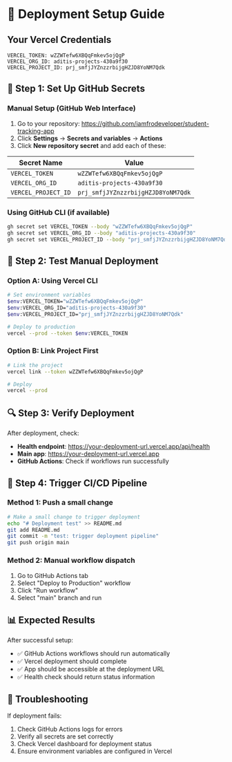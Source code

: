 # 🚀 Deployment Setup Guide

## Your Vercel Credentials
```
VERCEL_TOKEN: wZZWTefw6XBQqFmkev5ojQgP
VERCEL_ORG_ID: aditis-projects-430a9f30
VERCEL_PROJECT_ID: prj_smfjJYZnzzrbijgHZJD8YoNM7Qdk
```

## 🔐 Step 1: Set Up GitHub Secrets

### Manual Setup (GitHub Web Interface)
1. Go to your repository: https://github.com/iamfrodeveloper/student-tracking-app
2. Click **Settings** → **Secrets and variables** → **Actions**
3. Click **New repository secret** and add each of these:

| Secret Name | Value |
|-------------|-------|
| `VERCEL_TOKEN` | `wZZWTefw6XBQqFmkev5ojQgP` |
| `VERCEL_ORG_ID` | `aditis-projects-430a9f30` |
| `VERCEL_PROJECT_ID` | `prj_smfjJYZnzzrbijgHZJD8YoNM7Qdk` |

### Using GitHub CLI (if available)
```bash
gh secret set VERCEL_TOKEN --body "wZZWTefw6XBQqFmkev5ojQgP"
gh secret set VERCEL_ORG_ID --body "aditis-projects-430a9f30"
gh secret set VERCEL_PROJECT_ID --body "prj_smfjJYZnzzrbijgHZJD8YoNM7Qdk"
```

## 🧪 Step 2: Test Manual Deployment

### Option A: Using Vercel CLI
```bash
# Set environment variables
$env:VERCEL_TOKEN="wZZWTefw6XBQqFmkev5ojQgP"
$env:VERCEL_ORG_ID="aditis-projects-430a9f30"
$env:VERCEL_PROJECT_ID="prj_smfjJYZnzzrbijgHZJD8YoNM7Qdk"

# Deploy to production
vercel --prod --token $env:VERCEL_TOKEN
```

### Option B: Link Project First
```bash
# Link the project
vercel link --token wZZWTefw6XBQqFmkev5ojQgP

# Deploy
vercel --prod
```

## 🔍 Step 3: Verify Deployment

After deployment, check:
- **Health endpoint**: https://your-deployment-url.vercel.app/api/health
- **Main app**: https://your-deployment-url.vercel.app
- **GitHub Actions**: Check if workflows run successfully

## 🚨 Step 4: Trigger CI/CD Pipeline

### Method 1: Push a small change
```bash
# Make a small change to trigger deployment
echo "# Deployment test" >> README.md
git add README.md
git commit -m "test: trigger deployment pipeline"
git push origin main
```

### Method 2: Manual workflow dispatch
1. Go to GitHub Actions tab
2. Select "Deploy to Production" workflow
3. Click "Run workflow"
4. Select "main" branch and run

## 📊 Expected Results

After successful setup:
- ✅ GitHub Actions workflows should run automatically
- ✅ Vercel deployment should complete
- ✅ App should be accessible at the deployment URL
- ✅ Health check should return status information

## 🔧 Troubleshooting

If deployment fails:
1. Check GitHub Actions logs for errors
2. Verify all secrets are set correctly
3. Check Vercel dashboard for deployment status
4. Ensure environment variables are configured in Vercel
